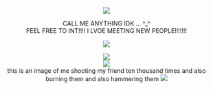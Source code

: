 <p align="center">
  <image src="https://media.discordapp.net/attachments/1036605748794363924/1213004645929197628/GfgAAAABJRU5ErkJggg.png?ex=65f3e59c&is=65e1709c&hm=e4fe79cc6241f5a98c1b8828c68147e707a120526f00ca7968129acc563d8aa0&=&format=webp&quality=lossless&width=264&height=313">
</p>


<p align="center">
CALL ME ANYTHING IDK  ... ^_^
<br>
FEEL FREE TO INT!!!! I LVOE MEETING NEW PEOPLE!!!!!!!
<br>
<p align="center">
<image  src="https://epic.crd.co/assets/images/gallery02/f8a1cdc1.gif?v=b52a0828">
<br>
<p align="center">
<image src="https://media.discordapp.net/attachments/1205244082428059668/1209515018912137236/822_Sem_Titulo_20240220115004.png?ex=65e733a4&is=65d4bea4&hm=6cad58ec87228a8499d8ce950790e0df05890036ad6ee3ab4b4da77f7ddc6a01&=&format=webp&quality=lossless&width=120&height=202">
<br>
<image src="https://i.redd.it/emnapsp6qgw81.jpg">
<br>
  this is an image of me shooting my friend ten thousand times and also burning them and also hammering them
<image src="https://media.discordapp.net/attachments/1177998259613093969/1211166647348371506/image.png?ex=65ed35d7&is=65dac0d7&hm=28fd0754adaebfae915f3f71b81368e71a55b550253ab9f9bdb8c399ea5b71fc&=&format=webp&quality=lossless&width=309&height=265">




</p>
</p>



</p>

<br>





<!--
**deathdelivery/deathdelivery** is a ✨ _special_ ✨ repository because its `README.md` (this file) appears on your GitHub profile.

Here are some ideas to get you started:

- 🔭 I’m currently working on ...
- 🌱 I’m currently learning ...
- 👯 I’m looking to collaborate on ...
- 🤔 I’m looking for help with ...
- 💬 Ask me about ...
- 📫 How to reach me: ...
- 😄 Pronouns: ...
- ⚡ Fun fact: ...
-->
